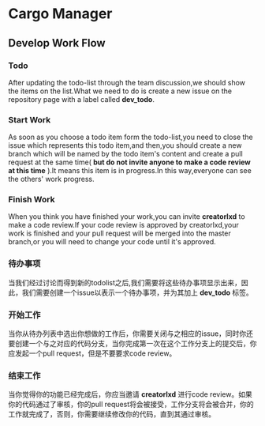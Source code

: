 # Cargo Manager
## Develop Work Flow
### Todo
After updating the todo-list through the team discussion,we should show the items on the list.What we need to do is create a new issue on the repository page with a label called **dev_todo**.
### Start Work
As soon as you choose a todo item form the todo-list,you need to close the issue which represents this todo item,and then,you should create a new branch which will be named by the todo item's content and create a pull request at the same time( **but do not invite anyone to make a code review at this time** ).It means this item is in progress.In this way,everyone can see the others' work progress.
### Finish Work
When you think you have finished your work,you can invite **creatorlxd** to make a code review.If your code review is approved by creatorlxd,your work is finished and your pull request will be merged into the master branch,or you will need to change your code until it's approved.

### 待办事项
当我们经过讨论而得到新的todolist之后,我们需要将这些待办事项显示出来，因此，我们需要创建一个issue以表示一个待办事项，并为其加上 **dev_todo** 标签。
### 开始工作
当你从待办列表中选出你想做的工作后，你需要关闭与之相应的issue，同时你还要创建一个与之对应的代码分支，当你完成第一次在这个工作分支上的提交后，你应发起一个pull request，但是不要要求code review。
### 结束工作
当你觉得你的功能已经完成后，你应当邀请 **creatorlxd** 进行code review。如果你的代码通过了审核，你的pull request将会被接受，工作分支将会被合并，你的工作就完成了，否则，你需要继续修改你的代码，直到其通过审核。
